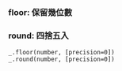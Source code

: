  ### floor: 保留幾位數
 ### round: 四捨五入
 ```
 _.floor(number, [precision=0])
_.round(number, [precision=0])
 ```
 ### 
 ```
 ```
 ### 
 ```
 ```
 ### 
 ```
 ```
  ### 
 ```
 ```
 ### 
 ```
 ```
 ### 
 ```
 ```
 ### 
 ```
 ```
 ### 
 ```
 ```
 ### 
 ```
 ```
 ### 
 ```
 ```
 ### 
 ```
 ```
 ### 
 ```
 ```
  ### 
 ```
 ```
 ### 
 ```
 ```
 ### 
 ```
 ```
 ### 
 ```
 ```
 ### 
 ```
 ```
 ### 
 ```
 ```
 ### 
 ```
 ```
 ### 
 ```
 ```
 ### 
 ```
 ```
  ### 
 ```
 ```
 ### 
 ```
 ```
 ### 
 ```
 ```
 ### 
 ```
 ```
 ### 
 ```
 ```
 ### 
 ```
 ```
 ### 
 ```
 ```
 ### 
 ```
 ```
 ### 
 ```
 ```